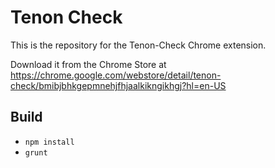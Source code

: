 # Tenon Check

This is the repository for the Tenon-Check Chrome extension.

Download it from the Chrome Store at
https://chrome.google.com/webstore/detail/tenon-check/bmibjbhkgepmnehjfhjaalkikngikhgj?hl=en-US

## Build

* `npm install`
* `grunt`